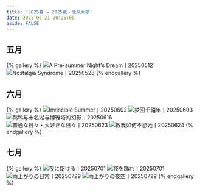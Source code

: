 ```yaml
---
title: '2025春 → 2025夏・北京大学'
date: 2025-06-21 20:25:06
aside: FALSE
---
```

## 五月
{% gallery %}
![A Pre-summer Night's Dream丨20250512](https://s2.loli.net/2025/06/22/fVSnCqzAGPXcWrE.jpg)![Nostalgia Syndrome丨20250528](https://s2.loli.net/2025/06/22/nKaVtGp6PoxIJlr.jpg)
{% endgallery %}

## 六月
{% gallery %}
![Invincible Summer丨20250602](https://s2.loli.net/2025/06/22/D89KjZxhpSCFHRG.jpg)
![梦回千禧年丨20250603](https://s2.loli.net/2025/06/22/7XAishkmvrfjwIg.jpg)
![鸭鸭与未名湖与博雅塔的幻影丨20250616](https://s2.loli.net/2025/06/22/AJeoXdtYjpREksU.jpg)
![普通な日々・大好きな日々丨20250623](https://s2.loli.net/2025/06/24/Dft3CvOVQq7jxJU.jpg)
![教我如何不想她丨20250624](https://s2.loli.net/2025/06/24/CoG7axYlf9gqQyV.jpg)
{% endgallery %}

## 七月
{% gallery %}
![夜に駆ける丨20250701](https://s2.loli.net/2025/07/30/3koafQbET4Sh5L1.jpg)
![夜を踊れ丨20250701](https://s2.loli.net/2025/07/30/pa39DRQsEOT4WLB.jpg)
![雨上がりの日常丨20250729](https://s2.loli.net/2025/07/30/WdnYJjxO61CBTyU.jpg)
![雨上がりの夜空丨20250729](https://s2.loli.net/2025/07/30/es7WFfGoyN3rRku.jpg)
{% endgallery %}
